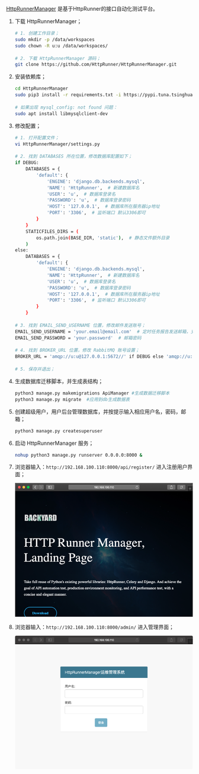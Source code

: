 [HttpRunnerManager](https://github.com/HttpRunner/HttpRunnerManager) 是基于HttpRunner的接口自动化测试平台。

1. 下载 HttpRunnerManager；

   ``` sh
   # 1. 创建工作目录；
   sudo mkdir -p /data/workspaces
   sudo chown -R u:u /data/workspaces/
   
   # 2. 下载 HttpRunnerManager 源码；
   git clone https://github.com/HttpRunner/HttpRunnerManager.git
   ```

2. 安装依赖库；

   ``` sh
   cd HttpRunnerManager
   sudo pip3 install -r requirements.txt -i https://pypi.tuna.tsinghua.edu.cn/simple
   
   # 如果出现 mysql_config: not found 问题：
   sudo apt install libmysqlclient-dev
   ```

3. 修改配置；

   ``` sh
   # 1. 打开配置文件；
   vi HttpRunnerManager/settings.py
   
   # 2. 找到 DATABASES 所在位置，修改数据库配置如下；
   if DEBUG:
       DATABASES = {
           'default': {
               'ENGINE': 'django.db.backends.mysql',
               'NAME': 'HttpRunner',  # 新建数据库名
               'USER': 'u',  # 数据库登录名
               'PASSWORD': 'u',  # 数据库登录密码
               'HOST': '127.0.0.1',  # 数据库所在服务器ip地址
               'PORT': '3306',  # 监听端口 默认3306即可
           }
       }
       STATICFILES_DIRS = (
           os.path.join(BASE_DIR, 'static'),  # 静态文件额外目录
       )
   else:
       DATABASES = {
           'default': {
               'ENGINE': 'django.db.backends.mysql',
               'NAME': 'HttpRunner',  # 新建数据库名
               'USER': 'u',  # 数据库登录名
               'PASSWORD': 'u',  # 数据库登录密码
               'HOST': '127.0.0.1',  # 数据库所在服务器ip地址
               'PORT': '3306',  # 监听端口 默认3306即可
           }
       }
       
   # 3. 找到 EMAIL_SEND_USERNAME 位置，修改邮件发送账号；
   EMAIL_SEND_USERNAME = 'your.email@email.com'  # 定时任务报告发送邮箱，支持163,qq,sina,企业qq邮箱等，注意需要开通smtp服务
   EMAIL_SEND_PASSWORD = 'your.password'  # 邮箱密码
   
   # 4. 找到 BROKER_URL 位置，修改 RabbitMQ 账号设置；
   BROKER_URL = 'amqp://u:u@127.0.0.1:5672//' if DEBUG else 'amqp://u:u@127.0.0.1:5672//'
   
   # 5. 保存并退出；
   ```

4. 生成数据库迁移脚本，并生成表结构；

   ``` sh
   python3 manage.py makemigrations ApiManager #生成数据迁移脚本
   python3 manage.py migrate  #应用到db生成数据表
   ```

5. 创建超级用户，用户后台管理数据库，并按提示输入相应用户名，密码，邮箱；

   ``` sh
   python3 manage.py createsuperuser
   ```

6. 启动 HttpRunnerManager 服务；

   ``` sh
   nohup python3 manage.py runserver 0.0.0.0:8000 &
   ```

7. 浏览器输入：`http://192.168.100.110:8000/api/register/` 进入注册用户界面；

   ![](images/010_HttpRunnerManager_1.png)

8. 浏览器输入：`http://192.168.100.110:8000/admin/` 进入管理界面；

   ![](images/010_HttpRunnerManager_2.png)